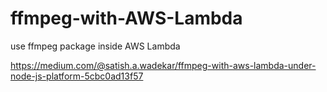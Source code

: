 # ffmpeg-with-AWS-Lambda
use ffmpeg package inside AWS Lambda

https://medium.com/@satish.a.wadekar/ffmpeg-with-aws-lambda-under-node-js-platform-5cbc0ad13f57
